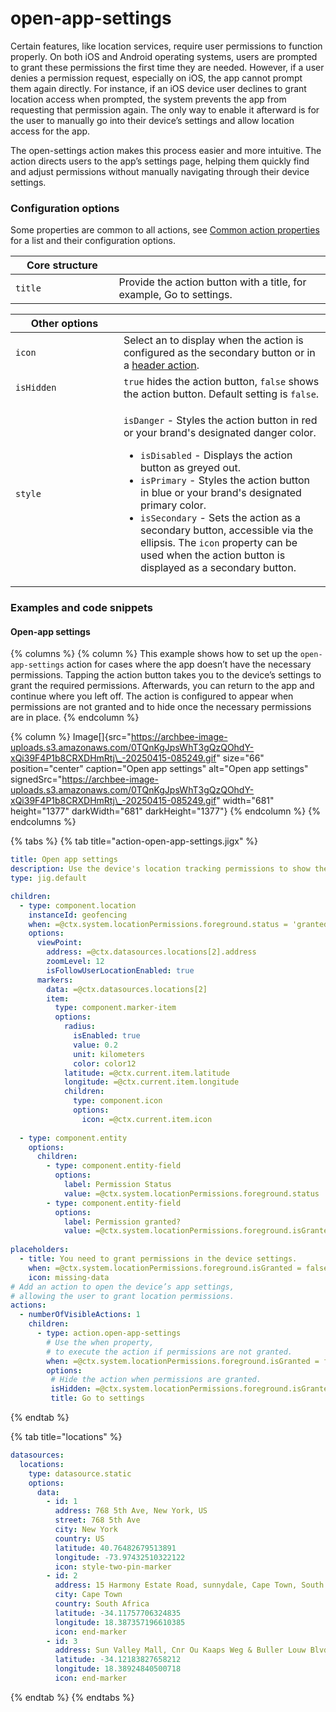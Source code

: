 # open-app-settings

Certain features, like location services, require user permissions to function properly. On both iOS and Android operating systems, users are prompted to grant these permissions the first time they are needed. However, if a user denies a permission request, especially on iOS, the app cannot prompt them again directly. For instance, if an iOS device user declines to grant location access when prompted, the system prevents the app from requesting that permission again. The only way to enable it afterward is for the user to manually go into their device’s settings and allow location access for the app.

The open-settings action makes this process easier and more intuitive. The action directs users to the app’s settings page, helping them quickly find and adjust permissions without manually navigating through their device settings.

### Configuration options

Some properties are common to all actions, see [Common action properties](open-app-settings.md) for a list and their configuration options.

<table><thead><tr><th width="149.59765625">Core structure</th><th></th></tr></thead><tbody><tr><td><code>title</code></td><td>Provide the action button with a title, for example, Go to settings.</td></tr></tbody></table>

<table><thead><tr><th width="156.88671875">Other options</th><th></th></tr></thead><tbody><tr><td><code>icon</code></td><td>Select an to display when the action is configured as the secondary button or in a <a href="../Components/jig-header.md">header action</a>.</td></tr><tr><td><code>isHidden</code></td><td><code>true</code> hides the action button, <code>false</code> shows the action button. Default setting is <code>false</code>.</td></tr><tr><td><code>style</code></td><td><p><code>isDanger</code> - Styles the action button in red or your brand's designated danger color.</p><ul><li><code>isDisabled</code> - Displays the action button as greyed out.</li><li><code>isPrimary</code> - Styles the action button in blue or your brand's designated primary color.</li><li><code>isSecondary</code> - Sets the action as a secondary button, accessible via the ellipsis. The <code>icon</code> property can be used when the action button is displayed as a secondary button.</li></ul></td></tr></tbody></table>

### Examples and code snippets

#### Open-app settings

{% columns %}
{% column %}
This example shows how to set up the `open-app-settings` action for cases where the app doesn’t have the necessary permissions. Tapping the action button takes you to the device’s settings to grant the required permissions. Afterwards, you can return to the app and continue where you left off. The action is configured to appear when permissions are not granted and to hide once the necessary permissions are in place.
{% endcolumn %}

{% column %}
Image\[]{src="https://archbee-image-uploads.s3.amazonaws.com/0TQnKgJpsWhT3gQzQOhdY-xQi39F4P1b8CRXDHmRtj\_-20250415-085249.gif" size="66" position="center" caption="Open app settings" alt="Open app settings" signedSrc="https://archbee-image-uploads.s3.amazonaws.com/0TQnKgJpsWhT3gQzQOhdY-xQi39F4P1b8CRXDHmRtj\_-20250415-085249.gif" width="681" height="1377" darkWidth="681" darkHeight="1377"}
{% endcolumn %}
{% endcolumns %}

{% tabs %}
{% tab title="action-open-app-settings.jigx" %}
```yaml
title: Open app settings
description: Use the device's location tracking permissions to show the location or a message. 
type: jig.default

children:
  - type: component.location
    instanceId: geofencing
    when: =@ctx.system.locationPermissions.foreground.status = 'granted'
    options:
      viewPoint:
        address: =@ctx.datasources.locations[2].address
        zoomLevel: 12
        isFollowUserLocationEnabled: true
      markers:
        data: =@ctx.datasources.locations[2]
        item:
          type: component.marker-item
          options:
            radius:
              isEnabled: true
              value: 0.2
              unit: kilometers
              color: color12
            latitude: =@ctx.current.item.latitude
            longitude: =@ctx.current.item.longitude
            children:
              type: component.icon
              options:
                icon: =@ctx.current.item.icon
                
  - type: component.entity
    options:
      children: 
        - type: component.entity-field
          options:
            label: Permission Status
            value: =@ctx.system.locationPermissions.foreground.status 
        - type: component.entity-field
          options:
            label: Permission granted?
            value: =@ctx.system.locationPermissions.foreground.isGranted   
                       
placeholders:
  - title: You need to grant permissions in the device settings. 
    when: =@ctx.system.locationPermissions.foreground.isGranted = false
    icon: missing-data
# Add an action to open the device’s app settings,
# allowing the user to grant location permissions.
actions:
  - numberOfVisibleActions: 1
    children:
      - type: action.open-app-settings
        # Use the when property,
        # to execute the action if permissions are not granted.
        when: =@ctx.system.locationPermissions.foreground.isGranted = false
        options:
         # Hide the action when permissions are granted.
         isHidden: =@ctx.system.locationPermissions.foreground.isGranted = true
         title: Go to settings
```
{% endtab %}

{% tab title="locations" %}
```yaml
datasources:
  locations: 
    type: datasource.static
    options:
      data:
        - id: 1
          address: 768 5th Ave, New York, US 
          street: 768 5th Ave
          city: New York
          country: US
          latitude: 40.76482679513891
          longitude: -73.97432510322122 
          icon: style-two-pin-marker
        - id: 2
          address: 15 Harmony Estate Road, sunnydale, Cape Town, South Africa
          city: Cape Town
          country: South Africa  
          latitude: -34.11757706324835
          longitude: 18.387357196610385 
          icon: end-marker
        - id: 3
          address: Sun Valley Mall, Cnr Ou Kaaps Weg & Buller Louw Blvd, Sunnydale, Cape Town
          latitude: -34.12183827658212
          longitude: 18.38924840500718 
          icon: end-marker
```
{% endtab %}
{% endtabs %}
